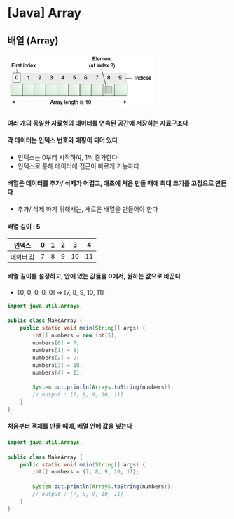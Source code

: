 # [Java] Array





## 배열 (Array)

![objects-tenElementArray](4_Array.assets/objects-tenElementArray.gif)



#### 여러 개의 동일한 자료형의 데이터를 연속된 공간에 저장하는 자료구조다

#### 각 데이터는 인덱스 번호와 매핑이 되어 있다

- 인덱스는 0부터 시작하여, 1씩 증가한다
- 인덱스로 통해 데이터에 접근이 빠르게 가능하다

#### 배열은 데이터를 추가/ 삭제가 어렵고, 애초에 처음 만들 때에 최대 크기를 고정으로 만든다

- 추가/ 삭제 하기 위해서는, 새로운 배열을 만들어야 한다



#### 배열 길이 : 5

|  인덱스   |  0   |  1   |  2   |  3   |  4   |
| :-------: | :--: | :--: | :--: | :--: | :--: |
| 데이터 값 |  7   |  8   |  9   |  10  |  11  |



#### 배열 길이를 설정하고, 안에 있는 값들을 0에서, 원하는 값으로 바꾼다

- [0, 0, 0, 0, 0] => [7, 8, 9, 10, 11]

```java
import java.util.Arrays;

public class MakeArray {
	public static void main(String[] args) {
        int[] numbers = new int[5];
        numbers[0] = 7;
        numbers[1] = 8;
        numbers[2] = 9;
        numbers[3] = 10;
        numbers[4] = 11;
        
        System.out.println(Arrays.toString(numbers));
        // output : [7, 8, 9, 10, 11]
	}
}
```



#### 처음부터 객체를 만들 때에, 배열 안에 값을 넣는다

```java
import java.util.Arrays;

public class MakeArray {
	public static void main(String[] args) {
        int[] numbers = {7, 8, 9, 10, 11};
        
        System.out.println(Arrays.toString(numbers));
        // output : [7, 8, 9, 10, 11]
	}
}
```

